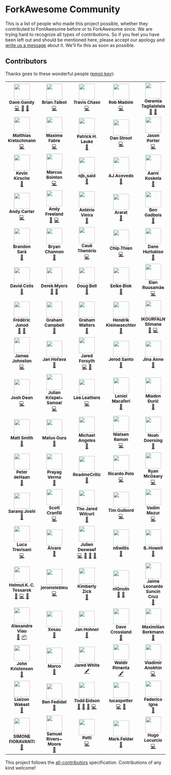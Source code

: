 # ForkAwesome Community

This is a list of people who made this project possible, whether they contributed to FontAwesome before or to ForkAwesome since. We are trying hard to recognize all types of contributions. So if you feel you have been left out and should be mentioned here, please accept our apology and [write us a message](https://github.com/ForkAwesome/Fork-Awesome/issues/new) about it. We'll fix this as soon as possible.

## Contributors

Thanks goes to these wonderful people ([emoji key](https://github.com/kentcdodds/all-contributors#emoji-key)):

<!-- ALL-CONTRIBUTORS-LIST:START - Do not remove or modify this section -->
<!-- prettier-ignore-start -->
<!-- markdownlint-disable -->
<table>
  <tr>
    <td align="center"><a href="https://github.com/davegandy"><img src="https://avatars0.githubusercontent.com/u/1076721?v=4" width="50px;" alt=""/><br /><sub><b>Dave Gandy</b></sub></a><br /><a href="https://github.com/ForkAwesome/Fork-Awesome/commits?author=davegandy" title="Code">💻</a> <a href="#design-davegandy" title="Design">🎨</a> <a href="https://github.com/ForkAwesome/Fork-Awesome/commits?author=davegandy" title="Documentation">📖</a></td>
    <td align="center"><a href="http://www.talbs.me"><img src="https://avatars3.githubusercontent.com/u/163763?v=4" width="50px;" alt=""/><br /><sub><b>Brian Talbot</b></sub></a><br /><a href="https://github.com/ForkAwesome/Fork-Awesome/commits?author=talbs" title="Code">💻</a></td>
    <td align="center"><a href="https://github.com/supercodepoet"><img src="https://avatars1.githubusercontent.com/u/249366?v=4" width="50px;" alt=""/><br /><sub><b>Travis Chase</b></sub></a><br /><a href="https://github.com/ForkAwesome/Fork-Awesome/commits?author=supercodepoet" title="Code">💻</a></td>
    <td align="center"><a href="http://robmadole.com"><img src="https://avatars2.githubusercontent.com/u/132895?v=4" width="50px;" alt=""/><br /><sub><b>Rob Madole</b></sub></a><br /><a href="https://github.com/ForkAwesome/Fork-Awesome/commits?author=robmadole" title="Code">💻</a></td>
    <td align="center"><a href="https://github.com/tagliala"><img src="https://avatars2.githubusercontent.com/u/556268?v=4" width="50px;" alt=""/><br /><sub><b>Geremia Taglialatela</b></sub></a><br /><a href="https://github.com/ForkAwesome/Fork-Awesome/commits?author=tagliala" title="Documentation">📖</a> <a href="#question-tagliala" title="Answering Questions">💬</a></td>
    <td align="center"><a href="https://mathiasbynens.be/"><img src="https://avatars1.githubusercontent.com/u/81942?v=4" width="50px;" alt=""/><br /><sub><b>Mathias Bynens</b></sub></a><br /><a href="https://github.com/ForkAwesome/Fork-Awesome/commits?author=mathiasbynens" title="Code">💻</a></td>
    <td align="center"><a href="https://redwill.se/"><img src="https://avatars0.githubusercontent.com/u/6705160?v=4" width="50px;" alt=""/><br /><sub><b>William Boman</b></sub></a><br /><a href="https://github.com/ForkAwesome/Fork-Awesome/commits?author=williamboman" title="Code">💻</a></td>
  </tr>
  <tr>
    <td align="center"><a href="https://kretschmann.io"><img src="https://avatars1.githubusercontent.com/u/90316?v=4" width="50px;" alt=""/><br /><sub><b>Matthias Kretschmann</b></sub></a><br /><a href="https://github.com/ForkAwesome/Fork-Awesome/commits?author=kremalicious" title="Code">💻</a></td>
    <td align="center"><a href="https://about.me/anahkiasen"><img src="https://avatars3.githubusercontent.com/u/1321596?v=4" width="50px;" alt=""/><br /><sub><b>Maxime Fabre</b></sub></a><br /><a href="https://github.com/ForkAwesome/Fork-Awesome/commits?author=Anahkiasen" title="Code">💻</a></td>
    <td align="center"><a href="http://www.splintered.co.uk"><img src="https://avatars1.githubusercontent.com/u/895831?v=4" width="50px;" alt=""/><br /><sub><b>Patrick H. Lauke</b></sub></a><br /><a href="https://github.com/ForkAwesome/Fork-Awesome/commits?author=patrickhlauke" title="Documentation">📖</a></td>
    <td align="center"><a href="https://danstroot.com"><img src="https://avatars1.githubusercontent.com/u/1438457?v=4" width="50px;" alt=""/><br /><sub><b>Dan Stroot</b></sub></a><br /><a href="https://github.com/ForkAwesome/Fork-Awesome/commits?author=dstroot" title="Code">💻</a></td>
    <td align="center"><a href="http://lightguard-jp.blogspot.com"><img src="https://avatars0.githubusercontent.com/u/29971?v=4" width="50px;" alt=""/><br /><sub><b>Jason Porter</b></sub></a><br /><a href="https://github.com/ForkAwesome/Fork-Awesome/commits?author=LightGuard" title="Code">💻</a></td>
    <td align="center"><a href="https://github.com/tomByrer"><img src="https://avatars2.githubusercontent.com/u/1308419?v=4" width="50px;" alt=""/><br /><sub><b>Tom Byrer</b></sub></a><br /><a href="https://github.com/ForkAwesome/Fork-Awesome/commits?author=tomByrer" title="Documentation">📖</a></td>
    <td align="center"><a href="http://readme.io"><img src="https://avatars3.githubusercontent.com/u/381393?v=4" width="50px;" alt=""/><br /><sub><b>Gregory Koberger</b></sub></a><br /><a href="https://github.com/ForkAwesome/Fork-Awesome/commits?author=gkoberger" title="Code">💻</a></td>
  </tr>
  <tr>
    <td align="center"><a href="https://kevinkirsche.com"><img src="https://avatars1.githubusercontent.com/u/947110?v=4" width="50px;" alt=""/><br /><sub><b>Kevin Kirsche</b></sub></a><br /><a href="https://github.com/ForkAwesome/Fork-Awesome/commits?author=kkirsche" title="Documentation">📖</a></td>
    <td align="center"><a href="http://marcus.bointon.com/"><img src="https://avatars2.githubusercontent.com/u/81561?v=4" width="50px;" alt=""/><br /><sub><b>Marcus Bointon</b></sub></a><br /><a href="https://github.com/ForkAwesome/Fork-Awesome/commits?author=Synchro" title="Code">💻</a></td>
    <td align="center"><a href="https://github.com/njb-said"><img src="https://avatars2.githubusercontent.com/u/2371386?v=4" width="50px;" alt=""/><br /><sub><b>njb_said</b></sub></a><br /><a href="https://github.com/ForkAwesome/Fork-Awesome/commits?author=njb-said" title="Documentation">📖</a></td>
    <td align="center"><a href="http://ajacevedo.com"><img src="https://avatars1.githubusercontent.com/u/953092?v=4" width="50px;" alt=""/><br /><sub><b>AJ Acevedo</b></sub></a><br /><a href="https://github.com/ForkAwesome/Fork-Awesome/commits?author=AJ-Acevedo" title="Documentation">📖</a></td>
    <td align="center"><a href="https://akx.github.io/"><img src="https://avatars2.githubusercontent.com/u/58669?v=4" width="50px;" alt=""/><br /><sub><b>Aarni Koskela</b></sub></a><br /><a href="https://github.com/ForkAwesome/Fork-Awesome/commits?author=akx" title="Documentation">📖</a></td>
    <td align="center"><a href="https://github.com/scudco"><img src="https://avatars1.githubusercontent.com/u/3806?v=4" width="50px;" alt=""/><br /><sub><b>scudco</b></sub></a><br /><a href="#tool-scudco" title="Tools">🔧</a></td>
    <td align="center"><a href="https://alfioemanuele.io"><img src="https://avatars1.githubusercontent.com/u/621062?v=4" width="50px;" alt=""/><br /><sub><b>Alfio Emanuele</b></sub></a><br /><a href="https://github.com/ForkAwesome/Fork-Awesome/commits?author=AlfioEmanueleFresta" title="Documentation">📖</a></td>
  </tr>
  <tr>
    <td align="center"><a href="http://andy-carter.com"><img src="https://avatars3.githubusercontent.com/u/357623?v=4" width="50px;" alt=""/><br /><sub><b>Andy Carter</b></sub></a><br /><a href="https://github.com/ForkAwesome/Fork-Awesome/commits?author=drmonkeyninja" title="Code">💻</a></td>
    <td align="center"><a href="https://andyfreeland.net"><img src="https://avatars2.githubusercontent.com/u/237005?v=4" width="50px;" alt=""/><br /><sub><b>Andy Freeland</b></sub></a><br /><a href="https://github.com/ForkAwesome/Fork-Awesome/issues?q=author%3Arouge8" title="Bug reports">🐛</a> <a href="https://github.com/ForkAwesome/Fork-Awesome/commits?author=rouge8" title="Code">💻</a></td>
    <td align="center"><a href="http://owen.com.br"><img src="https://avatars1.githubusercontent.com/u/1490347?v=4" width="50px;" alt=""/><br /><sub><b>Antério Vieira</b></sub></a><br /><a href="https://github.com/ForkAwesome/Fork-Awesome/commits?author=anteriovieira" title="Documentation">📖</a></td>
    <td align="center"><a href="https://github.com/araratm"><img src="https://avatars1.githubusercontent.com/u/8832594?v=4" width="50px;" alt=""/><br /><sub><b>Ararat</b></sub></a><br /><a href="https://github.com/ForkAwesome/Fork-Awesome/commits?author=araratm" title="Documentation">📖</a></td>
    <td align="center"><a href="https://github.com/bengadbois"><img src="https://avatars2.githubusercontent.com/u/1879785?v=4" width="50px;" alt=""/><br /><sub><b>Ben Gadbois</b></sub></a><br /><a href="https://github.com/ForkAwesome/Fork-Awesome/commits?author=bengadbois" title="Documentation">📖</a></td>
    <td align="center"><a href="https://github.com/wazoo"><img src="https://avatars0.githubusercontent.com/u/216878?v=4" width="50px;" alt=""/><br /><sub><b>Ben Thomas</b></sub></a><br /><a href="https://github.com/ForkAwesome/Fork-Awesome/commits?author=wazoo" title="Code">💻</a></td>
    <td align="center"><a href="http://bradleycbuchanan.com"><img src="https://avatars0.githubusercontent.com/u/1615761?v=4" width="50px;" alt=""/><br /><sub><b>Brad Buchanan</b></sub></a><br /><a href="https://github.com/ForkAwesome/Fork-Awesome/commits?author=islemaster" title="Documentation">📖</a></td>
  </tr>
  <tr>
    <td align="center"><a href="http://bsara.pro"><img src="https://avatars0.githubusercontent.com/u/3743423?v=4" width="50px;" alt=""/><br /><sub><b>Brandon Sarà</b></sub></a><br /><a href="https://github.com/ForkAwesome/Fork-Awesome/commits?author=bsara" title="Documentation">📖</a></td>
    <td align="center"><a href="http://vuii.co.uk"><img src="https://avatars0.githubusercontent.com/u/4213522?v=4" width="50px;" alt=""/><br /><sub><b>Bryan Channon</b></sub></a><br /><a href="https://github.com/ForkAwesome/Fork-Awesome/commits?author=Vusys" title="Documentation">📖</a></td>
    <td align="center"><a href="https://github.com/cauethenorio"><img src="https://avatars3.githubusercontent.com/u/496987?v=4" width="50px;" alt=""/><br /><sub><b>Cauê Thenório</b></sub></a><br /><a href="https://github.com/ForkAwesome/Fork-Awesome/commits?author=cauethenorio" title="Code">💻</a></td>
    <td align="center"><a href="https://github.com/MacroChip"><img src="https://avatars1.githubusercontent.com/u/5069304?v=4" width="50px;" alt=""/><br /><sub><b>Chip Thien</b></sub></a><br /><a href="https://github.com/ForkAwesome/Fork-Awesome/commits?author=MacroChip" title="Code">💻</a></td>
    <td align="center"><a href="http://hurtubise.me"><img src="https://avatars0.githubusercontent.com/u/610237?v=4" width="50px;" alt=""/><br /><sub><b>Dane Hurtubise</b></sub></a><br /><a href="https://github.com/ForkAwesome/Fork-Awesome/commits?author=hurtubise" title="Documentation">📖</a></td>
    <td align="center"><a href="https://curiousdannii.github.io/"><img src="https://avatars2.githubusercontent.com/u/59074?v=4" width="50px;" alt=""/><br /><sub><b>Dannii Willis</b></sub></a><br /><a href="https://github.com/ForkAwesome/Fork-Awesome/commits?author=curiousdannii" title="Documentation">📖</a></td>
    <td align="center"><a href="https://github.com/kant"><img src="https://avatars1.githubusercontent.com/u/32717?v=4" width="50px;" alt=""/><br /><sub><b>Darío Hereñú</b></sub></a><br /><a href="https://github.com/ForkAwesome/Fork-Awesome/commits?author=kant" title="Documentation">📖</a></td>
  </tr>
  <tr>
    <td align="center"><a href="https://davidcel.is/"><img src="https://avatars3.githubusercontent.com/u/36873?v=4" width="50px;" alt=""/><br /><sub><b>David Celis</b></sub></a><br /><a href="https://github.com/ForkAwesome/Fork-Awesome/commits?author=davidcelis" title="Documentation">📖</a></td>
    <td align="center"><a href="http://derekmyers.com"><img src="https://avatars3.githubusercontent.com/u/207171?v=4" width="50px;" alt=""/><br /><sub><b>Derek Myers</b></sub></a><br /><a href="https://github.com/ForkAwesome/Fork-Awesome/issues?q=author%3Admyers" title="Bug reports">🐛</a> <a href="https://github.com/ForkAwesome/Fork-Awesome/commits?author=dmyers" title="Documentation">📖</a></td>
    <td align="center"><a href="http://preaction.me"><img src="https://avatars0.githubusercontent.com/u/53707?v=4" width="50px;" alt=""/><br /><sub><b>Doug Bell</b></sub></a><br /><a href="https://github.com/ForkAwesome/Fork-Awesome/commits?author=preaction" title="Documentation">📖</a></td>
    <td align="center"><a href="http://www.blokspeed.net"><img src="https://avatars0.githubusercontent.com/u/461752?v=4" width="50px;" alt=""/><br /><sub><b>Eelke Blok</b></sub></a><br /><a href="https://github.com/ForkAwesome/Fork-Awesome/commits?author=eelkeblok" title="Documentation">📖</a></td>
    <td align="center"><a href="https://github.com/glensc"><img src="https://avatars1.githubusercontent.com/u/199095?v=4" width="50px;" alt=""/><br /><sub><b>Elan Ruusamäe</b></sub></a><br /><a href="https://github.com/ForkAwesome/Fork-Awesome/commits?author=glensc" title="Code">💻</a></td>
    <td align="center"><a href="https://ericwbailey.design/"><img src="https://avatars3.githubusercontent.com/u/634191?v=4" width="50px;" alt=""/><br /><sub><b>Eric Bailey</b></sub></a><br /><a href="https://github.com/ForkAwesome/Fork-Awesome/commits?author=ericwbailey" title="Documentation">📖</a></td>
    <td align="center"><a href="http://ferhat.elmasgunes.net"><img src="https://avatars0.githubusercontent.com/u/13179128?v=4" width="50px;" alt=""/><br /><sub><b>Ferhat Elmasgüneş</b></sub></a><br /><a href="https://github.com/ForkAwesome/Fork-Awesome/commits?author=ferhate" title="Documentation">📖</a></td>
  </tr>
  <tr>
    <td align="center"><a href="https://github.com/fredj"><img src="https://avatars0.githubusercontent.com/u/100959?v=4" width="50px;" alt=""/><br /><sub><b>Frédéric Junod</b></sub></a><br /><a href="https://github.com/ForkAwesome/Fork-Awesome/issues?q=author%3Afredj" title="Bug reports">🐛</a> <a href="https://github.com/ForkAwesome/Fork-Awesome/commits?author=fredj" title="Documentation">📖</a></td>
    <td align="center"><a href="https://gjcampbell.co.uk/"><img src="https://avatars1.githubusercontent.com/u/2829600?v=4" width="50px;" alt=""/><br /><sub><b>Graham Campbell</b></sub></a><br /><a href="https://github.com/ForkAwesome/Fork-Awesome/commits?author=GrahamCampbell" title="Documentation">📖</a></td>
    <td align="center"><a href="https://grahamwalters.me"><img src="https://avatars2.githubusercontent.com/u/1072751?v=4" width="50px;" alt=""/><br /><sub><b>Graham Walters</b></sub></a><br /><a href="https://github.com/ForkAwesome/Fork-Awesome/commits?author=GrahamWalters" title="Documentation">📖</a></td>
    <td align="center"><a href="http://www.tripl.de"><img src="https://avatars2.githubusercontent.com/u/816859?v=4" width="50px;" alt=""/><br /><sub><b>Hendrik Kleinwaechter</b></sub></a><br /><a href="https://github.com/ForkAwesome/Fork-Awesome/commits?author=hendricius" title="Documentation">📖</a></td>
    <td align="center"><a href="https://github.com/ikourfaln"><img src="https://avatars3.githubusercontent.com/u/9744226?v=4" width="50px;" alt=""/><br /><sub><b>IKOURFALN Slimane</b></sub></a><br /><a href="https://github.com/ForkAwesome/Fork-Awesome/issues?q=author%3Aikourfaln" title="Bug reports">🐛</a> <a href="https://github.com/ForkAwesome/Fork-Awesome/commits?author=ikourfaln" title="Code">💻</a></td>
    <td align="center"><a href="https://github.com/jwilk"><img src="https://avatars2.githubusercontent.com/u/141546?v=4" width="50px;" alt=""/><br /><sub><b>Jakub Wilk</b></sub></a><br /><a href="https://github.com/ForkAwesome/Fork-Awesome/commits?author=jwilk" title="Documentation">📖</a></td>
    <td align="center"><a href="https://github.com/jjlharrison"><img src="https://avatars0.githubusercontent.com/u/242337?v=4" width="50px;" alt=""/><br /><sub><b>James Harrison</b></sub></a><br /><a href="https://github.com/ForkAwesome/Fork-Awesome/commits?author=jjlharrison" title="Documentation">📖</a></td>
  </tr>
  <tr>
    <td align="center"><a href="https://github.com/james-johnston-thumbtack"><img src="https://avatars3.githubusercontent.com/u/22308682?v=4" width="50px;" alt=""/><br /><sub><b>James Johnston</b></sub></a><br /><a href="https://github.com/ForkAwesome/Fork-Awesome/commits?author=james-johnston-thumbtack" title="Code">💻</a></td>
    <td align="center"><a href="http://honzi.cz"><img src="https://avatars2.githubusercontent.com/u/3666887?v=4" width="50px;" alt=""/><br /><sub><b>Jan Hořava</b></sub></a><br /><a href="https://github.com/ForkAwesome/Fork-Awesome/commits?author=honzi" title="Documentation">📖</a></td>
    <td align="center"><a href="http://jaredforsyth.com"><img src="https://avatars3.githubusercontent.com/u/112170?v=4" width="50px;" alt=""/><br /><sub><b>Jared Forsyth</b></sub></a><br /><a href="https://github.com/ForkAwesome/Fork-Awesome/commits?author=jaredly" title="Code">💻</a> <a href="https://github.com/ForkAwesome/Fork-Awesome/commits?author=jaredly" title="Documentation">📖</a></td>
    <td align="center"><a href="https://jerodsanto.net"><img src="https://avatars0.githubusercontent.com/u/8212?v=4" width="50px;" alt=""/><br /><sub><b>Jerod Santo</b></sub></a><br /><a href="https://github.com/ForkAwesome/Fork-Awesome/commits?author=jerodsanto" title="Documentation">📖</a></td>
    <td align="center"><a href="http://jina.me"><img src="https://avatars3.githubusercontent.com/u/53273?v=4" width="50px;" alt=""/><br /><sub><b>Jina Anne</b></sub></a><br /><a href="https://github.com/ForkAwesome/Fork-Awesome/commits?author=jina" title="Documentation">📖</a></td>
    <td align="center"><a href="http://jocelyn.delalande.fr"><img src="https://avatars0.githubusercontent.com/u/429633?v=4" width="50px;" alt=""/><br /><sub><b>JocelynDelalande</b></sub></a><br /><a href="https://github.com/ForkAwesome/Fork-Awesome/commits?author=JocelynDelalande" title="Documentation">📖</a></td>
    <td align="center"><a href="http://jhope.ie"><img src="https://avatars0.githubusercontent.com/u/39089?v=4" width="50px;" alt=""/><br /><sub><b>John Hope</b></sub></a><br /><a href="https://github.com/ForkAwesome/Fork-Awesome/commits?author=JonMidhir" title="Documentation">📖</a></td>
  </tr>
  <tr>
    <td align="center"><a href="https://github.com/josdea"><img src="https://avatars1.githubusercontent.com/u/13952477?v=4" width="50px;" alt=""/><br /><sub><b>Josh Dean</b></sub></a><br /><a href="https://github.com/ForkAwesome/Fork-Awesome/commits?author=josdea" title="Code">💻</a></td>
    <td align="center"><a href="http://reactrocket.com"><img src="https://avatars1.githubusercontent.com/u/1188186?v=4" width="50px;" alt=""/><br /><sub><b>Julian Krispel-Samsel</b></sub></a><br /><a href="https://github.com/ForkAwesome/Fork-Awesome/commits?author=juliankrispel" title="Code">💻</a></td>
    <td align="center"><a href="http://about.me/leeleathers"><img src="https://avatars3.githubusercontent.com/u/591833?v=4" width="50px;" alt=""/><br /><sub><b>Lee Leathers</b></sub></a><br /><a href="https://github.com/ForkAwesome/Fork-Awesome/commits?author=theoreticaLee" title="Code">💻</a></td>
    <td align="center"><a href="http://leniel.net"><img src="https://avatars2.githubusercontent.com/u/764854?v=4" width="50px;" alt=""/><br /><sub><b>Leniel Macaferi</b></sub></a><br /><a href="https://github.com/ForkAwesome/Fork-Awesome/commits?author=leniel" title="Documentation">📖</a></td>
    <td align="center"><a href="http://macmladen.com"><img src="https://avatars2.githubusercontent.com/u/572289?v=4" width="50px;" alt=""/><br /><sub><b>Mladen Đurić</b></sub></a><br /><a href="https://github.com/ForkAwesome/Fork-Awesome/commits?author=macmladen" title="Documentation">📖</a></td>
    <td align="center"><a href="http://www.martinseeler.com"><img src="https://avatars0.githubusercontent.com/u/1043838?v=4" width="50px;" alt=""/><br /><sub><b>Martin Seeler</b></sub></a><br /><a href="https://github.com/ForkAwesome/Fork-Awesome/commits?author=MartinSeeler" title="Code">💻</a></td>
    <td align="center"><a href="http://sigo.pl/"><img src="https://avatars2.githubusercontent.com/u/321881?v=4" width="50px;" alt=""/><br /><sub><b>Mateusz Jagiełło</b></sub></a><br /><a href="https://github.com/ForkAwesome/Fork-Awesome/issues?q=author%3Asigo" title="Bug reports">🐛</a></td>
  </tr>
  <tr>
    <td align="center"><a href="http://www.softwarebymatt.com"><img src="https://avatars3.githubusercontent.com/u/736870?v=4" width="50px;" alt=""/><br /><sub><b>Matt Smith</b></sub></a><br /><a href="https://github.com/ForkAwesome/Fork-Awesome/issues?q=author%3Amtscout6" title="Bug reports">🐛</a></td>
    <td align="center"><a href="https://github.com/gurisko"><img src="https://avatars2.githubusercontent.com/u/495549?v=4" width="50px;" alt=""/><br /><sub><b>Matus Gura</b></sub></a><br /><a href="https://github.com/ForkAwesome/Fork-Awesome/commits?author=gurisko" title="Documentation">📖</a></td>
    <td align="center"><a href="https://github.com/jibbajabba"><img src="https://avatars1.githubusercontent.com/u/117222?v=4" width="50px;" alt=""/><br /><sub><b>Michael Angeles</b></sub></a><br /><a href="https://github.com/ForkAwesome/Fork-Awesome/commits?author=jibbajabba" title="Documentation">📖</a></td>
    <td align="center"><a href="http://nielsenramon.com/"><img src="https://avatars3.githubusercontent.com/u/1246672?v=4" width="50px;" alt=""/><br /><sub><b>Nielsen Ramon</b></sub></a><br /><a href="https://github.com/ForkAwesome/Fork-Awesome/commits?author=nielsenramon" title="Code">💻</a></td>
    <td align="center"><a href="https://hejnoah.com"><img src="https://avatars1.githubusercontent.com/u/1944410?v=4" width="50px;" alt=""/><br /><sub><b>Noah Doersing</b></sub></a><br /><a href="https://github.com/ForkAwesome/Fork-Awesome/commits?author=doersino" title="Documentation">📖</a></td>
    <td align="center"><a href="https://github.com/paulftw"><img src="https://avatars1.githubusercontent.com/u/769142?v=4" width="50px;" alt=""/><br /><sub><b>Paul Korzhyk</b></sub></a><br /><a href="https://github.com/ForkAwesome/Fork-Awesome/commits?author=paulftw" title="Documentation">📖</a></td>
    <td align="center"><a href="https://www.peterdavehello.org/"><img src="https://avatars3.githubusercontent.com/u/3691490?v=4" width="50px;" alt=""/><br /><sub><b>Peter Dave Hello</b></sub></a><br /><a href="https://github.com/ForkAwesome/Fork-Awesome/commits?author=PeterDaveHello" title="Documentation">📖</a> <a href="#platform-PeterDaveHello" title="Packaging/porting to new platform">📦</a></td>
  </tr>
  <tr>
    <td align="center"><a href="http://about.me/peterdehaan"><img src="https://avatars2.githubusercontent.com/u/557895?v=4" width="50px;" alt=""/><br /><sub><b>Peter deHaan</b></sub></a><br /><a href="https://github.com/ForkAwesome/Fork-Awesome/commits?author=pdehaan" title="Documentation">📖</a></td>
    <td align="center"><a href="https://www.StylifyYourBlog.com/"><img src="https://avatars2.githubusercontent.com/u/829526?v=4" width="50px;" alt=""/><br /><sub><b>Prayag Verma </b></sub></a><br /><a href="https://github.com/ForkAwesome/Fork-Awesome/commits?author=pra85" title="Documentation">📖</a></td>
    <td align="center"><a href="https://twitter.com/ReadmeCritic"><img src="https://avatars3.githubusercontent.com/u/15367484?v=4" width="50px;" alt=""/><br /><sub><b>ReadmeCritic</b></sub></a><br /><a href="https://github.com/ForkAwesome/Fork-Awesome/commits?author=ReadmeCritic" title="Documentation">📖</a></td>
    <td align="center"><a href="https://ricardopolo.co/"><img src="https://avatars3.githubusercontent.com/u/1263856?v=4" width="50px;" alt=""/><br /><sub><b>Ricardo Polo</b></sub></a><br /><a href="https://github.com/ForkAwesome/Fork-Awesome/commits?author=ricardopolo" title="Code">💻</a></td>
    <td align="center"><a href="http://ryan.mcgeary.org"><img src="https://avatars0.githubusercontent.com/u/740?v=4" width="50px;" alt=""/><br /><sub><b>Ryan McGeary</b></sub></a><br /><a href="https://github.com/ForkAwesome/Fork-Awesome/commits?author=rmm5t" title="Code">💻</a></td>
    <td align="center"><a href="https://github.com/rriggin"><img src="https://avatars1.githubusercontent.com/u/125998?v=4" width="50px;" alt=""/><br /><sub><b>Ryan Riggin</b></sub></a><br /><a href="https://github.com/ForkAwesome/Fork-Awesome/commits?author=rriggin" title="Code">💻</a></td>
    <td align="center"><a href="http://ryansenkbeil.com"><img src="https://avatars2.githubusercontent.com/u/881590?v=4" width="50px;" alt=""/><br /><sub><b>Ryan Senkbeil</b></sub></a><br /><a href="https://github.com/ForkAwesome/Fork-Awesome/commits?author=rsenk330" title="Code">💻</a></td>
  </tr>
  <tr>
    <td align="center"><a href="http://sarangjo.github.io"><img src="https://avatars1.githubusercontent.com/u/1961007?v=4" width="50px;" alt=""/><br /><sub><b>Sarang Joshi</b></sub></a><br /><a href="https://github.com/ForkAwesome/Fork-Awesome/commits?author=sarangjo" title="Documentation">📖</a></td>
    <td align="center"><a href="https://twitter.com/scott_ish"><img src="https://avatars3.githubusercontent.com/u/1044670?v=4" width="50px;" alt=""/><br /><sub><b>Scott Cranfill</b></sub></a><br /><a href="https://github.com/ForkAwesome/Fork-Awesome/commits?author=Scotchester" title="Code">💻</a></td>
    <td align="center"><a href="http://TheJaredWilcurt.com"><img src="https://avatars1.githubusercontent.com/u/4629794?v=4" width="50px;" alt=""/><br /><sub><b>The Jared Wilcurt</b></sub></a><br /><a href="https://github.com/ForkAwesome/Fork-Awesome/commits?author=TheJaredWilcurt" title="Documentation">📖</a></td>
    <td align="center"><a href="https://github.com/tagCincy"><img src="https://avatars0.githubusercontent.com/u/308290?v=4" width="50px;" alt=""/><br /><sub><b>Tim Guibord</b></sub></a><br /><a href="https://github.com/ForkAwesome/Fork-Awesome/commits?author=tagCincy" title="Code">💻</a></td>
    <td align="center"><a href="https://github.com/mazurva"><img src="https://avatars1.githubusercontent.com/u/1152567?v=4" width="50px;" alt=""/><br /><sub><b>Vadim Mazur</b></sub></a><br /><a href="https://github.com/ForkAwesome/Fork-Awesome/commits?author=mazurva" title="Code">💻</a></td>
    <td align="center"><a href="https://vinsonchuong.net"><img src="https://avatars2.githubusercontent.com/u/382608?v=4" width="50px;" alt=""/><br /><sub><b>Vinson Chuong</b></sub></a><br /><a href="https://github.com/ForkAwesome/Fork-Awesome/commits?author=vinsonchuong" title="Code">💻</a></td>
    <td align="center"><a href="https://github.com/grvrg"><img src="https://avatars3.githubusercontent.com/u/34144858?v=4" width="50px;" alt=""/><br /><sub><b>grvrg</b></sub></a><br /><a href="https://github.com/ForkAwesome/Fork-Awesome/commits?author=grvrg" title="Documentation">📖</a></td>
  </tr>
  <tr>
    <td align="center"><a href="https://github.com/luke83"><img src="https://avatars0.githubusercontent.com/u/77144?v=4" width="50px;" alt=""/><br /><sub><b>Luca Trevisani</b></sub></a><br /><a href="https://github.com/ForkAwesome/Fork-Awesome/commits?author=luke83" title="Code">💻</a></td>
    <td align="center"><a href="http://alvarotrigo.com"><img src="https://avatars3.githubusercontent.com/u/1706326?v=4" width="50px;" alt=""/><br /><sub><b>Álvaro</b></sub></a><br /><a href="https://github.com/ForkAwesome/Fork-Awesome/commits?author=alvarotrigo" title="Documentation">📖</a></td>
    <td align="center"><a href="http://xuv.be"><img src="https://avatars3.githubusercontent.com/u/192539?v=4" width="50px;" alt=""/><br /><sub><b>Julien Deswaef</b></sub></a><br /><a href="https://github.com/ForkAwesome/Fork-Awesome/commits?author=xuv" title="Code">💻</a> <a href="#design-xuv" title="Design">🎨</a> <a href="https://github.com/ForkAwesome/Fork-Awesome/commits?author=xuv" title="Documentation">📖</a> <a href="#question-xuv" title="Answering Questions">💬</a></td>
    <td align="center"><a href="https://github.com/n8willis"><img src="https://avatars0.githubusercontent.com/u/2192132?v=4" width="50px;" alt=""/><br /><sub><b>n8willis</b></sub></a><br /><a href="#ideas-n8willis" title="Ideas, Planning, & Feedback">🤔</a></td>
    <td align="center"><a href="http://wintermute.org/brendan"><img src="https://avatars0.githubusercontent.com/u/1779453?v=4" width="50px;" alt=""/><br /><sub><b>B. Howell</b></sub></a><br /><a href="#ideas-brendanhowell" title="Ideas, Planning, & Feedback">🤔</a></td>
    <td align="center"><a href="http://runeman.org"><img src="https://avatars2.githubusercontent.com/u/1197187?v=4" width="50px;" alt=""/><br /><sub><b>Algot Runeman</b></sub></a><br /><a href="https://github.com/ForkAwesome/Fork-Awesome/commits?author=algotruneman" title="Documentation">📖</a></td>
    <td align="center"><a href="https://micahilbery.com/"><img src="https://avatars0.githubusercontent.com/u/10608836?v=4" width="50px;" alt=""/><br /><sub><b>Micah Ilbery</b></sub></a><br /><a href="https://github.com/ForkAwesome/Fork-Awesome/commits?author=micahilbery" title="Documentation">📖</a> <a href="#design-micahilbery" title="Design">🎨</a></td>
  </tr>
  <tr>
    <td align="center"><a href="https://evermeet.cx"><img src="https://avatars3.githubusercontent.com/u/223439?v=4" width="50px;" alt=""/><br /><sub><b>Helmut K. C. Tessarek</b></sub></a><br /><a href="https://github.com/ForkAwesome/Fork-Awesome/commits?author=tessus" title="Documentation">📖</a> <a href="https://github.com/ForkAwesome/Fork-Awesome/commits?author=tessus" title="Code">💻</a> <a href="#design-tessus" title="Design">🎨</a></td>
    <td align="center"><a href="https://github.com/jeromelebleu"><img src="https://avatars0.githubusercontent.com/u/3597194?v=4" width="50px;" alt=""/><br /><sub><b>jeromelebleu</b></sub></a><br /><a href="https://github.com/ForkAwesome/Fork-Awesome/commits?author=jeromelebleu" title="Code">💻</a></td>
    <td align="center"><a href="https://zick.kim/"><img src="https://avatars3.githubusercontent.com/u/630909?v=4" width="50px;" alt=""/><br /><sub><b>Kimberly Zick</b></sub></a><br /><a href="https://github.com/ForkAwesome/Fork-Awesome/commits?author=rummik" title="Documentation">📖</a></td>
    <td align="center"><a href="http://blog.niqnutn.com/"><img src="https://avatars2.githubusercontent.com/u/13441278?v=4" width="50px;" alt=""/><br /><sub><b>nIQnutn</b></sub></a><br /><a href="#blog-nIQnutn" title="Blogposts">📝</a> <a href="#plugin-nIQnutn" title="Plugin/utility libraries">🔌</a></td>
    <td align="center"><a href="https://github.com/leosuncin"><img src="https://avatars1.githubusercontent.com/u/4307697?v=4" width="50px;" alt=""/><br /><sub><b>Jaime Leonardo Suncin Cruz</b></sub></a><br /><a href="https://github.com/ForkAwesome/Fork-Awesome/commits?author=leosuncin" title="Documentation">📖</a></td>
    <td align="center"><a href="https://www.enkisoftware.com"><img src="https://avatars0.githubusercontent.com/u/1770233?v=4" width="50px;" alt=""/><br /><sub><b>Juliette Foucaut</b></sub></a><br /><a href="#plugin-juliettef" title="Plugin/utility libraries">🔌</a></td>
    <td align="center"><a href="http://quad.moe/"><img src="https://avatars1.githubusercontent.com/u/6379091?v=4" width="50px;" alt=""/><br /><sub><b>Dominik V. Salonen</b></sub></a><br /><a href="#blog-QuadPiece" title="Blogposts">📝</a></td>
  </tr>
  <tr>
    <td align="center"><a href="https://alexandreviau.net"><img src="https://avatars2.githubusercontent.com/u/2706882?v=4" width="50px;" alt=""/><br /><sub><b>Alexandre Viau</b></sub></a><br /><a href="#ideas-aviau" title="Ideas, Planning, & Feedback">🤔</a> <a href="#platform-aviau" title="Packaging/porting to new platform">📦</a></td>
    <td align="center"><a href="http://xesau.eu/"><img src="https://avatars3.githubusercontent.com/u/7915413?v=4" width="50px;" alt=""/><br /><sub><b>Xesau</b></sub></a><br /><a href="https://github.com/ForkAwesome/Fork-Awesome/issues?q=author%3AXesau" title="Bug reports">🐛</a></td>
    <td align="center"><a href="https://janhohner.de"><img src="https://avatars0.githubusercontent.com/u/649895?v=4" width="50px;" alt=""/><br /><sub><b>Jan Hohner</b></sub></a><br /><a href="https://github.com/ForkAwesome/Fork-Awesome/issues?q=author%3Ajanhohner" title="Bug reports">🐛</a></td>
    <td align="center"><a href="http://fonts.google.com"><img src="https://avatars0.githubusercontent.com/u/261579?v=4" width="50px;" alt=""/><br /><sub><b>Dave Crossland</b></sub></a><br /><a href="https://github.com/ForkAwesome/Fork-Awesome/pulls?q=is%3Apr+reviewed-by%3Adavelab6" title="Reviewed Pull Requests">👀</a></td>
    <td align="center"><a href="http://maxcubing.wordpress.com"><img src="https://avatars0.githubusercontent.com/u/8260834?v=4" width="50px;" alt=""/><br /><sub><b>Maximilian Berkmann</b></sub></a><br /><a href="#ideas-Berkmann18" title="Ideas, Planning, & Feedback">🤔</a></td>
    <td align="center"><a href="https://heiber.im"><img src="https://avatars2.githubusercontent.com/u/616813?v=4" width="50px;" alt=""/><br /><sub><b>Moritz Heiber</b></sub></a><br /><a href="#infra-moritzheiber" title="Infrastructure (Hosting, Build-Tools, etc)">🚇</a></td>
    <td align="center"><a href="http://www.wezm.net/"><img src="https://avatars1.githubusercontent.com/u/21787?v=4" width="50px;" alt=""/><br /><sub><b>Wesley Moore</b></sub></a><br /><a href="https://github.com/ForkAwesome/Fork-Awesome/commits?author=wezm" title="Documentation">📖</a></td>
  </tr>
  <tr>
    <td align="center"><a href="http://www.jerrykan.com/"><img src="https://avatars0.githubusercontent.com/u/377632?v=4" width="50px;" alt=""/><br /><sub><b>John Kristensen</b></sub></a><br /><a href="#design-jerrykan" title="Design">🎨</a></td>
    <td align="center"><a href="https://amusewiki.org"><img src="https://avatars3.githubusercontent.com/u/130971?v=4" width="50px;" alt=""/><br /><sub><b>Marco</b></sub></a><br /><a href="#design-melmothx" title="Design">🎨</a></td>
    <td align="center"><a href="https://whitefusion.io"><img src="https://avatars1.githubusercontent.com/u/658496?v=4" width="50px;" alt=""/><br /><sub><b>Jared White</b></sub></a><br /><a href="#content-jaredcwhite" title="Content">🖋</a></td>
    <td align="center"><a href="http://waldyrious.github.io"><img src="https://avatars2.githubusercontent.com/u/478237?v=4" width="50px;" alt=""/><br /><sub><b>Waldir Pimenta</b></sub></a><br /><a href="#content-waldyrious" title="Content">🖋</a></td>
    <td align="center"><a href="https://vanokhin.com/"><img src="https://avatars3.githubusercontent.com/u/1898673?v=4" width="50px;" alt=""/><br /><sub><b>Vladimir Anokhin</b></sub></a><br /><a href="https://github.com/ForkAwesome/Fork-Awesome/commits?author=vanokhin" title="Code">💻</a></td>
    <td align="center"><a href="http://maxlath.eu"><img src="https://avatars2.githubusercontent.com/u/1596934?v=4" width="50px;" alt=""/><br /><sub><b>Maxime Lathuilière</b></sub></a><br /><a href="https://github.com/ForkAwesome/Fork-Awesome/commits?author=maxlath" title="Code">💻</a></td>
    <td align="center"><a href="https://github.com/araratthehero"><img src="https://avatars1.githubusercontent.com/u/8832594?v=4" width="50px;" alt=""/><br /><sub><b>Ararat</b></sub></a><br /><a href="#content-araratthehero" title="Content">🖋</a></td>
  </tr>
  <tr>
    <td align="center"><a href="http://wake.st"><img src="https://avatars2.githubusercontent.com/u/7890201?v=4" width="50px;" alt=""/><br /><sub><b>Liaizon Wakest</b></sub></a><br /><a href="#ideas-wakest" title="Ideas, Planning, & Feedback">🤔</a></td>
    <td align="center"><a href="http://fedidat.com/"><img src="https://avatars2.githubusercontent.com/u/1108409?v=4" width="50px;" alt=""/><br /><sub><b>Ben Fedidat</b></sub></a><br /><a href="#blog-fedidat" title="Blogposts">📝</a></td>
    <td align="center"><a href="https://www.eidson.info"><img src="https://avatars0.githubusercontent.com/u/954092?v=4" width="50px;" alt=""/><br /><sub><b>Todd Eidson</b></sub></a><br /><a href="#ideas-eidsonator" title="Ideas, Planning, & Feedback">🤔</a> <a href="https://github.com/ForkAwesome/Fork-Awesome/commits?author=eidsonator" title="Documentation">📖</a> <a href="https://github.com/ForkAwesome/Fork-Awesome/issues?q=author%3Aeidsonator" title="Bug reports">🐛</a> <a href="https://github.com/ForkAwesome/Fork-Awesome/commits?author=eidsonator" title="Code">💻</a></td>
    <td align="center"><a href="https://www.lucaspetter.com"><img src="https://avatars0.githubusercontent.com/u/13027535?v=4" width="50px;" alt=""/><br /><sub><b>lucaspetter</b></sub></a><br /><a href="https://github.com/ForkAwesome/Fork-Awesome/commits?author=lucaspetter" title="Code">💻</a> <a href="#design-lucaspetter" title="Design">🎨</a></td>
    <td align="center"><a href="https://github.com/dyamon"><img src="https://avatars0.githubusercontent.com/u/6771224?v=4" width="50px;" alt=""/><br /><sub><b>Federico Igne</b></sub></a><br /><a href="#design-dyamon" title="Design">🎨</a></td>
    <td align="center"><a href="https://github.com/qwazix"><img src="https://avatars0.githubusercontent.com/u/1202892?v=4" width="50px;" alt=""/><br /><sub><b>qwazix</b></sub></a><br /><a href="#design-qwazix" title="Design">🎨</a></td>
    <td align="center"><a href="http://bthierry.pages.math.cnrs.fr/"><img src="https://avatars0.githubusercontent.com/u/5602767?v=4" width="50px;" alt=""/><br /><sub><b>Bertrand Thierry</b></sub></a><br /><a href="#design-Bertbk" title="Design">🎨</a></td>
  </tr>
  <tr>
    <td align="center"><a href="https://github.com/xxsimoxx"><img src="https://avatars0.githubusercontent.com/u/29772709?v=4" width="50px;" alt=""/><br /><sub><b>SIMONE FIORAVANTI</b></sub></a><br /><a href="#design-xxsimoxx" title="Design">🎨</a></td>
    <td align="center"><a href="http://samuelriversmoore.net"><img src="https://avatars0.githubusercontent.com/u/2640748?v=4" width="50px;" alt=""/><br /><sub><b>Samuel Rivers-Moore</b></sub></a><br /><a href="#ideas-SamuelRiversMoore" title="Ideas, Planning, & Feedback">🤔</a></td>
    <td align="center"><a href="https://github.com/pattishih"><img src="https://avatars1.githubusercontent.com/u/16858138?v=4" width="50px;" alt=""/><br /><sub><b>Patti</b></sub></a><br /><a href="https://github.com/ForkAwesome/Fork-Awesome/commits?author=pattishih" title="Code">💻</a></td>
    <td align="center"><a href="https://blog.feld.me"><img src="https://avatars1.githubusercontent.com/u/40271278?v=4" width="50px;" alt=""/><br /><sub><b>Mark Felder</b></sub></a><br /><a href="#ideas-feld" title="Ideas, Planning, & Feedback">🤔</a></td>
    <td align="center"><a href="https://hugo.pro"><img src="https://avatars3.githubusercontent.com/u/180032?v=4" width="50px;" alt=""/><br /><sub><b>Hugo Locurcio</b></sub></a><br /><a href="https://github.com/ForkAwesome/Fork-Awesome/commits?author=Calinou" title="Code">💻</a></td>
    <td align="center"><a href="https://github.com/tintincastro"><img src="https://avatars0.githubusercontent.com/u/25725603?v=4" width="50px;" alt=""/><br /><sub><b>tintincastro</b></sub></a><br /><a href="https://github.com/ForkAwesome/Fork-Awesome/commits?author=tintincastro" title="Code">💻</a> <a href="https://github.com/ForkAwesome/Fork-Awesome/commits?author=tintincastro" title="Documentation">📖</a></td>
    <td align="center"><a href="https://github.com/diondresschers"><img src="https://avatars0.githubusercontent.com/u/3883936?v=4" width="50px;" alt=""/><br /><sub><b>diondresschers</b></sub></a><br /><a href="#design-diondresschers" title="Design">🎨</a></td>
  </tr>
</table>

<!-- markdownlint-enable -->
<!-- prettier-ignore-end -->
<!-- ALL-CONTRIBUTORS-LIST:END -->

This project follows the [all-contributors](https://github.com/kentcdodds/all-contributors) specification. Contributions of any kind welcome!
